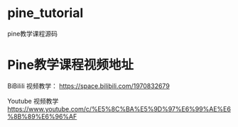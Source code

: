 # pine_tutorial
pine教学课程源码
 
# Pine教学课程视频地址 
 
BiBilili 视频教学： 
https://space.bilibili.com/1970832679 
 
Youtube 视频教学 
https://www.youtube.com/c/%E5%8C%BA%E5%9D%97%E6%99%AE%E6%8B%89%E6%96%AF

